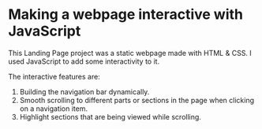 # Making a webpage interactive with JavaScript

This Landing Page project was a static webpage made with HTML & CSS.
I used JavaScript to add some interactivity to it.

The interactive features are:
1. Building the navigation bar dynamically.
2. Smooth scrolling to different parts or sections in the page when clicking on a navigation item.
3. Highlight sections that are being viewed while scrolling.